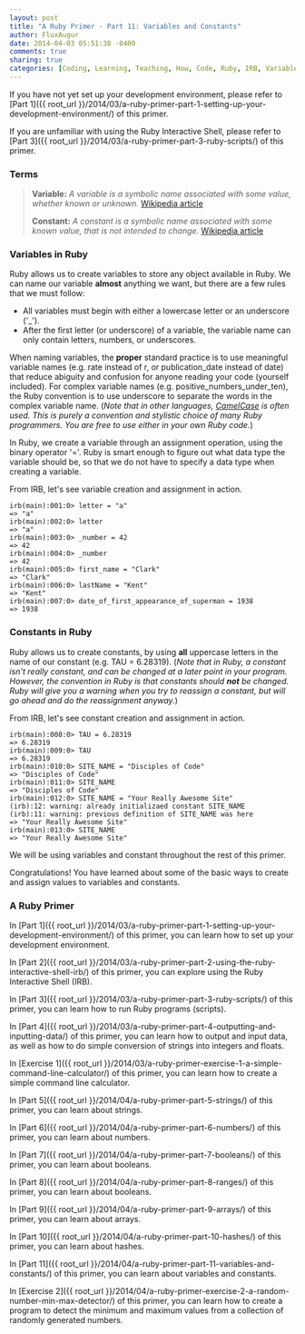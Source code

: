 ```yaml
---
layout: post
title: "A Ruby Primer - Part 11: Variables and Constants"
author: FluxAugur
date: 2014-04-03 05:51:38 -0400
comments: true
sharing: true
categories: [Coding, Learning, Teaching, How, Code, Ruby, IRB, Variables, Constants, Data Types]
---
```

If you have not yet set up your development environment, please refer to [Part 1]({{ root_url }}/2014/03/a-ruby-primer-part-1-setting-up-your-development-environment/) of this primer.

If you are unfamiliar with using the Ruby Interactive Shell, please refer to [Part 3]({{ root_url }}/2014/03/a-ruby-primer-part-3-ruby-scripts/) of this primer.

### Terms
> **Variable:** *A variable is a symbolic name associated with some value, whether known or unknown.* [Wikipedia article](http://en.wikipedia.org/wiki/Variable_(computer_science))
>
> **Constant:** *A constant is a symbolic name associated with some known value, that is not intended to change.* [Wikipedia article](http://en.wikipedia.org/wiki/Constant_(programming))

### Variables in Ruby

Ruby allows us to create variables to store any object available in Ruby. We can name our variable **almost** anything we want, but there are a few rules that we must follow:

- All variables must begin with either a lowercase letter or an underscore ('_').
- After the first letter (or underscore) of a variable, the variable name can only contain letters, numbers, or underscores.

When naming variables, the **proper** standard practice is to use meaningful variable names (e.g. rate instead of r, or publication_date instead of date) that reduce abiguity and confusion for anyone reading your code (yourself included). For complex variable names (e.g. positive_numbers_under_ten), the Ruby convention is to use underscore to separate the words in the complex variable name. (*Note that in other languages, [CamelCase](http://en.wikipedia.org/wiki/CamelCase) is often used. This is purely a convention and stylistic choice of many Ruby programmers. You are free to use either in your own Ruby code.*)

In Ruby, we create a variable through an assignment operation, using the binary operator '='. Ruby is smart enough to figure out what data type the variable should be, so that we do not have to specify a data type when creating a variable.

From IRB, let's see variable creation and assignment in action.

``` irb Variable creation and assignment
irb(main):001:0> letter = "a"
=> "a"
irb(main):002:0> letter
=> "a"
irb(main):003:0> _number = 42
=> 42
irb(main):004:0> _number
=> 42
irb(main):005:0> first_name = "Clark"
=> "Clark"
irb(main):006:0> lastName = "Kent"
=> "Kent"
irb(main):007:0> date_of_first_appearance_of_superman = 1938
=> 1938
```

### Constants in Ruby

Ruby allows us to create constants, by using **all** uppercase letters in the name of our constant (e.g. TAU = 6.28319). (*Note that in Ruby, a constant isn't really constant, and can be changed at a later point in your program. However, the convention in Ruby is that constants should **not** be changed. Ruby will give you a warning when you try to reassign a constant, but will go ahead and do the reassignment anyway.*)

From IRB, let's see constant creation and assignment in action.

``` irb Constant creation and assignment
irb(main):008:0> TAU = 6.28319
=> 6.28319
irb(main):009:0> TAU
=> 6.28319
irb(main):010:0> SITE_NAME = "Disciples of Code"
=> "Disciples of Code"
irb(main):011:0> SITE_NAME
=> "Disciples of Code"
irb(main):012:0> SITE_NAME = "Your Really Awesome Site"
(irb):12: warning: already initializaed constant SITE_NAME
(irb):11: warning: previous definition of SITE_NAME was here
=> "Your Really Awesome Site"
irb(main):013:0> SITE_NAME
=> "Your Really Awesome Site"
```

We will be using variables and constant throughout the rest of this primer.

Congratulations! You have learned about some of the basic ways to create and assign values to variables and constants.

### A Ruby Primer

In [Part 1]({{ root_url }}/2014/03/a-ruby-primer-part-1-setting-up-your-development-environment/) of this primer, you can learn how to set up your development environment.

In [Part 2]({{ root_url }}/2014/03/a-ruby-primer-part-2-using-the-ruby-interactive-shell-irb/) of this primer, you can explore using the Ruby Interactive Shell (IRB).

In [Part 3]({{ root_url }}/2014/03/a-ruby-primer-part-3-ruby-scripts/) of this primer, you can learn how to run Ruby programs (scripts).

In [Part 4]({{ root_url }}/2014/03/a-ruby-primer-part-4-outputting-and-inputting-data/) of this primer, you can learn how to output and input data, as well as how to do simple conversion of strings into integers and floats.

In [Exercise 1]({{ root_url }}/2014/03/a-ruby-primer-exercise-1-a-simple-command-line-calculator/) of this primer, you can learn how to create a simple command line calculator.

In [Part 5]({{ root_url }}/2014/04/a-ruby-primer-part-5-strings/) of this primer, you can learn about strings.

In [Part 6]({{ root_url }}/2014/04/a-ruby-primer-part-6-numbers/) of this primer, you can learn about numbers.

In [Part 7]({{ root_url }}/2014/04/a-ruby-primer-part-7-booleans/) of this primer, you can learn about booleans.

In [Part 8]({{ root_url }}/2014/04/a-ruby-primer-part-8-ranges/) of this primer, you can learn about booleans.

In [Part 9]({{ root_url }}/2014/04/a-ruby-primer-part-9-arrays/) of this primer, you can learn about arrays.

In [Part 10]({{ root_url }}/2014/04/a-ruby-primer-part-10-hashes/) of this primer, you can learn about hashes.

In [Part 11]({{ root_url }}/2014/04/a-ruby-primer-part-11-variables-and-constants/) of this primer, you can learn about variables and constants.

In [Exercise 2]({{ root_url }}/2014/04/a-ruby-primer-exercise-2-a-random-number-min-max-detector/) of this primer, you can learn how to create a program to detect the minimum and maximum values from a collection of randomly generated numbers.